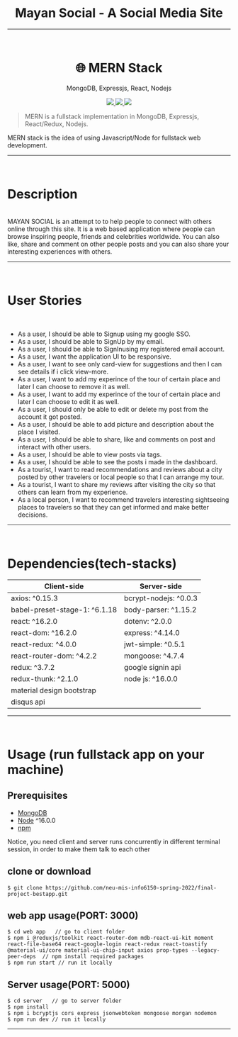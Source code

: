 <h1  align="center">Mayan Social - A Social Media Site</h1><hr><br />

<h1 align="center">🌐 MERN Stack</h1>
<p align="center">MongoDB, Expressjs, React, Nodejs</p>

<p align="center">
   <a href="https://travis-ci.com/amazingandyyy/mern">
      <img src="https://travis-ci.com/amazingandyyy/mern.svg?branch=master" />
   </a>
   <a href="https://github.com/amazingandyyy/mern/blob/master/LICENSE">
      <img src="https://img.shields.io/badge/License-MIT-green.svg" />
   </a>
   <a href="https://circleci.com/gh/amazingandyyy/mern">
      <img src="https://circleci.com/gh/amazingandyyy/mern.svg?style=svg" />
   </a>
</p>

> MERN is a fullstack implementation in MongoDB, Expressjs, React/Redux, Nodejs.

MERN stack is the idea of using Javascript/Node for fullstack web development.<hr><br />



 <h1>Description</h1><br />
    MAYAN SOCIAL is an attempt to to help people to connect with others online through this site. It is a web based application where people can browse inspiring people, friends and celebrities worldwide. You can also like, share and comment on other people posts and you can also share your interesting experiences with others.<hr><br />

 
 <h1>User Stories</h1><br />
 <ul>
   <li>As a user, I should be able to Signup using my google SSO.</li>
   <li>As a user, I should be able to SignUp by my email.</li>
   <li>As a user, I should be able to SignInusing my registered email account.</li>
   <li>As a user, I want the application UI to be responsive.</li>
   <li>As a user, I want to see only card-view for suggestions and then I can see details if i click view-more.</li>
   <li>As a user, I want to add my experince of the tour of certain place and later I can choose to remove it as well.</li>
   <li>As a user, I want to add my experince of the tour of certain place and later I can choose to edit it as well.</li>
   <li>As a user, I should only be able to edit or delete my post from the account it got posted.</li>
   <li>As a user, I should be able to add picture and description about the place I visited.</li>
   <li>As a user, I should be able to share, like and comments on post and interact with other users.</li>
   <li>As a user, I should be able to view posts via tags.</li>
   <li>As a user, I should be able to see the posts i made in the dashboard.</li>
   <li>As a tourist, I want to read recommendations and reviews about a city posted by other travelers or local people so that I can arrange my tour.</li>
   <li>As a tourist, I want to share my reviews after visiting the city so that others can learn from my experience.</li>
   <li>As a local person, I want to recommend travelers interesting sightseeing places to travelers so that they can get informed and make better decisions.</li>
  </ul> 
<hr><br />


# Dependencies(tech-stacks)
Client-side | Server-side
--- | ---
axios: ^0.15.3 | bcrypt-nodejs: ^0.0.3
babel-preset-stage-1: ^6.1.18|body-parser: ^1.15.2
react: ^16.2.0 | dotenv: ^2.0.0
react-dom: ^16.2.0 | express: ^4.14.0
react-redux: ^4.0.0 | jwt-simple: ^0.5.1
react-router-dom: ^4.2.2 | mongoose: ^4.7.4
redux: ^3.7.2 | google signin api
redux-thunk: ^2.1.0 | node js: ^16.0.0
material design bootstrap |
disqus api |
<hr><br />

# Usage (run fullstack app on your machine)

## Prerequisites
- [MongoDB](https://www.mongodb.com/try/download/community)
- [Node](https://nodejs.org/en/download/) ^16.0.0
- [npm](https://nodejs.org/en/download/package-manager/)

Notice, you need client and server runs concurrently in different terminal session, in order to make them talk to each other

## clone or download
```terminal
$ git clone https://github.com/neu-mis-info6150-spring-2022/final-project-bestapp.git
```

## web app usage(PORT: 3000)
```terminal
$ cd web app   // go to client folder
$ npm i @reduxjs/toolkit react-router-dom mdb-react-ui-kit moment react-file-base64 react-google-login react-redux react-toastify @material-ui/core material-ui-chip-input axios prop-types --legacy-peer-deps  // npm install required packages
$ npm run start // run it locally
```
## Server usage(PORT: 5000)
```terminal
$ cd server   // go to server folder
$ npm install
$ npm i bcryptjs cors express jsonwebtoken mongoose morgan nodemon
$ npm run dev // run it locally
```

<hr><br />


